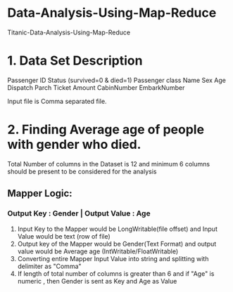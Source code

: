 # Data-Analysis-Using-Map-Reduce
Titanic-Data-Analysis-Using-Map-Reduce

# 1. Data Set Description

Passenger ID
Status (survived=0 & died=1)
Passenger class
Name
Sex
Age
Dispatch
Parch
Ticket
Amount
CabinNumber
EmbarkNumber

Input file is Comma separated file.
# 2. Finding Average age of people with gender who died.
Total Number of columns in the Dataset is 12 and minimum 6 columns should be present to be considered for the analysis
## Mapper Logic:
### Output Key : Gender | Output Value : Age
1. Input Key to the Mapper would be LongWritable(file offset) and Input Value would be text (row of file)
2. Output key of the Mapper would be Gender(Text Format) and output value would be Average age (IntWritable/FloatWritable)
3. Converting entire Mapper Input Value into string and splitting with delimiter as "Comma"
4. If length of total number of columns is greater than 6 and if "Age" is numeric , then Gender is sent as Key and Age as Value


